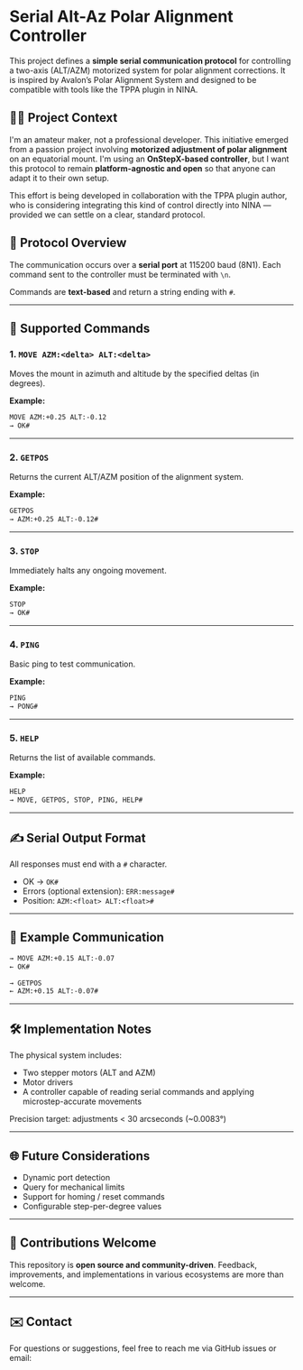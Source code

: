 # Serial Alt-Az Polar Alignment Controller

This project defines a **simple serial communication protocol** for controlling a two-axis (ALT/AZM) motorized system for polar alignment corrections. It is inspired by Avalon’s Polar Alignment System and designed to be compatible with tools like the TPPA plugin in NINA.

## 👨‍🔧 Project Context

I'm an amateur maker, not a professional developer. This initiative emerged from a passion project involving **motorized adjustment of polar alignment** on an equatorial mount. I'm using an **OnStepX-based controller**, but I want this protocol to remain **platform-agnostic and open** so that anyone can adapt it to their own setup.

This effort is being developed in collaboration with the TPPA plugin author, who is considering integrating this kind of control directly into NINA — provided we can settle on a clear, standard protocol.

## 🧠 Protocol Overview

The communication occurs over a **serial port** at 115200 baud (8N1). Each command sent to the controller must be terminated with `\n`.

Commands are **text-based** and return a string ending with `#`.

---

## 📡 Supported Commands

### 1. `MOVE AZM:<delta> ALT:<delta>`
Moves the mount in azimuth and altitude by the specified deltas (in degrees).

**Example:**
```txt
MOVE AZM:+0.25 ALT:-0.12
→ OK#
```

---

### 2. `GETPOS`
Returns the current ALT/AZM position of the alignment system.

**Example:**
```txt
GETPOS
→ AZM:+0.25 ALT:-0.12#
```

---

### 3. `STOP`
Immediately halts any ongoing movement.

**Example:**
```txt
STOP
→ OK#
```

---

### 4. `PING`
Basic ping to test communication.

**Example:**
```txt
PING
→ PONG#
```

---

### 5. `HELP`
Returns the list of available commands.

**Example:**
```txt
HELP
→ MOVE, GETPOS, STOP, PING, HELP#
```

---

## ✍️ Serial Output Format

All responses must end with a `#` character.

- OK → `OK#`
- Errors (optional extension): `ERR:message#`
- Position: `AZM:<float> ALT:<float>#`

---

## 🔁 Example Communication

```txt
→ MOVE AZM:+0.15 ALT:-0.07
← OK#

→ GETPOS
← AZM:+0.15 ALT:-0.07#
```

---

## 🛠️ Implementation Notes

The physical system includes:
- Two stepper motors (ALT and AZM)
- Motor drivers
- A controller capable of reading serial commands and applying microstep-accurate movements

Precision target: adjustments < 30 arcseconds (~0.0083°)

---

## 🌐 Future Considerations

- Dynamic port detection
- Query for mechanical limits
- Support for homing / reset commands
- Configurable step-per-degree values

---

## 🤝 Contributions Welcome

This repository is **open source and community-driven**. Feedback, improvements, and implementations in various ecosystems are more than welcome.

---

## ✉️ Contact

For questions or suggestions, feel free to reach me via GitHub issues or email: 

